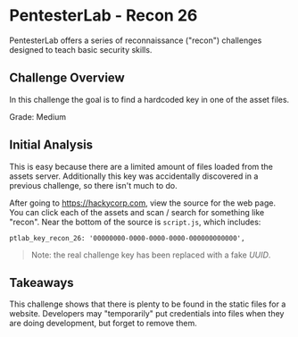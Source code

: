 # PentesterLab - Recon 26

PentesterLab offers a series of reconnaissance ("recon") challenges designed to
teach basic security skills.

## Challenge Overview

In this challenge the goal is to find a hardcoded key in one of the asset files.

Grade: Medium

## Initial Analysis

This is easy because there are a limited amount of files loaded from the assets
server. Additionally this key was accidentally discovered in a previous
challenge, so there isn't much to do.

After going to https://hackycorp.com, view the source for the web page. You can
click each of the assets and scan / search for something like "recon". Near the
bottom of the source is `script.js`, which includes:

```
ptlab_key_recon_26: '00000000-0000-0000-0000-000000000000',
```

> Note: the real challenge key has been replaced with a fake _UUID_.

## Takeaways

This challenge shows that there is plenty to be found in the static files for a
website. Developers may "temporarily" put credentials into files when they are
doing development, but forget to remove them.
